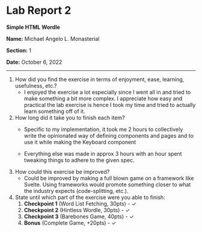 # Lab Report 2

**Simple HTML Wordle**

**Name:** Michael Angelo L. Monasterial

**Section:** 1

**Date:** October 6, 2022

---

1. How did you find the exercise in terms of enjoyment, ease, learning, usefulness, etc.?
   - I enjoyed the exercise a lot especially since I went all in and tried to make something a bit more complex. I appreciate how easy and practical the lab exercise is hence I took my time and tried to actually learn something off of it.
2. How long did it take you to finish each item?
   - Specific to my implementation, it took me 2 hours to collectively write the opinionated way of defining components and pages and to use it while making the Keyboard component
   
   - Everything else was made in approx 3 hours with an hour spent tweaking things to adhere to the given spec.
3. How could this exercise be improved?
   - Could be improved by making a full blown game on a framework like Svelte. Using frameworks would promote something closer to what the industry expects (code-splitting, etc.).
4. State until which part of the exercise were you able to finish:
   1. **Checkpoint 1** (Word List Fetching, 30pts) - ✓
   2. **Checkpoint 2** (Hintless Wordle, 30pts) - ✓
   3. **Checkpoint 3** (Barebones Game, 40pts) - ✓
   4. **Bonus** (Complete Game, +20pts) - ✓


